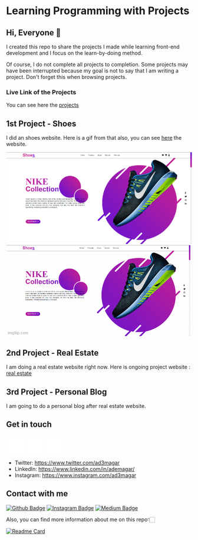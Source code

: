 # Learning Programming with Projects

## Hi, Everyone 👋
I created this repo to share the projects I made while learning front-end development and I focus on the learn-by-doing method.

Of course, I do not complete all projects to completion. Some projects may have been interrupted because my goal is not to say that I am writing a project. Don't forget this when browsing projects.

### Live Link of the Projects
You can see here the [projects](https://ademagar.github.io/learning-programming-with-projects/)

## 1st Project - Shoes
I did an shoes website. Here is a gif from that also, you can see [here](https://ademagar.github.io/learning-programming-with-projects/1.shoes/) the website.

<img src="/1.shoes/assets/shoes-web-site/shoes1.png" width="auto">
<img src="/1.shoes/assets/shoes-web-site/shoes-web.gif" width="auto">

## 2nd Project - Real Estate
I am doing a real estate website right now. Here is ongoing project website : [real estate](https://ademagar.github.io/learning-programming-with-projects/2.real-estate/)

## 3rd Project - Personal Blog
I am going to do a personal blog after real estate website.

## Get in touch
[<img src="https://raw.githubusercontent.com/codeSTACKr/codeSTACKr/master/img/twitter-dark.svg" width="auto" target="_blank">](https://www.twitter.com/ad3magar)
[<img src="https://raw.githubusercontent.com/codeSTACKr/codeSTACKr/master/img/linkedin-dark.svg" width="auto" target="_blank">](https://www.linkedin.com/in/ademagar/)
[<img src="https://raw.githubusercontent.com/codeSTACKr/codeSTACKr/master/img/instagram-dark.svg" width="auto" target="_blank">](https://www.instagram.com/ad3magar)

- Twitter: https://www.twitter.com/ad3magar
- LinkedIn: https://www.linkedin.com/in/ademagar/
- Instagram: https://www.instagram.com/ad3magar 

## Contact with me
[![Github Badge](https://img.shields.io/badge/-Github-000?style=quare&labelColor=000&logo=Github&logoColor=white&link=link)](https://github.com/ademagar) 
[![Instagram Badge](https://img.shields.io/badge/-Instagram-C13584?style=flat-quare&labelColor=C13584&logo=instagram&logoColor=white&link=link)](https://www.instagram.com/ad3magar) 
[![Medium Badge](https://img.shields.io/badge/-Medium-757575?style=flat-quare&labelColor=757575&logo=Medium&logoColor=white&link=link)](https://medium.com/@ademagar)


Also, you can find more information about me on this repo👇🏻

[![Readme Card](https://github-readme-stats.vercel.app/api/pin/?username=ademagar&repo=ademagar&show_owner)](https://github.com/ademagar/ademagar)
